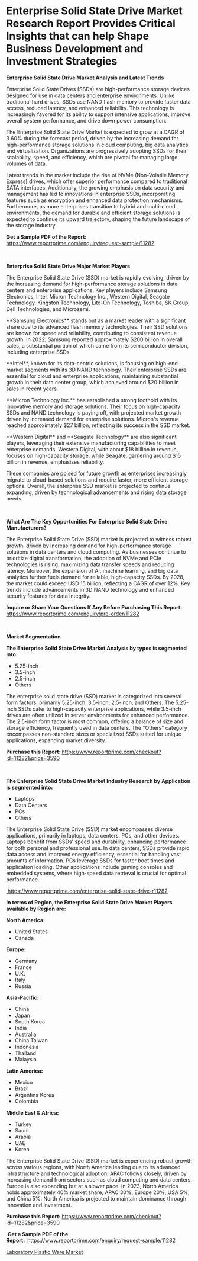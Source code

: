 <p><h1>Enterprise Solid State Drive Market Research Report Provides Critical Insights that can help Shape Business Development and Investment Strategies</h1></p><p><strong>Enterprise Solid State Drive Market Analysis and Latest Trends</strong></p>
<p><p>Enterprise Solid State Drives (SSDs) are high-performance storage devices designed for use in data centers and enterprise environments. Unlike traditional hard drives, SSDs use NAND flash memory to provide faster data access, reduced latency, and enhanced reliability. This technology is increasingly favored for its ability to support intensive applications, improve overall system performance, and drive down power consumption.</p><p>The Enterprise Solid State Drive Market is expected to grow at a CAGR of 3.60% during the forecast period, driven by the increasing demand for high-performance storage solutions in cloud computing, big data analytics, and virtualization. Organizations are progressively adopting SSDs for their scalability, speed, and efficiency, which are pivotal for managing large volumes of data.</p><p>Latest trends in the market include the rise of NVMe (Non-Volatile Memory Express) drives, which offer superior performance compared to traditional SATA interfaces. Additionally, the growing emphasis on data security and management has led to innovations in enterprise SSDs, incorporating features such as encryption and enhanced data protection mechanisms. Furthermore, as more enterprises transition to hybrid and multi-cloud environments, the demand for durable and efficient storage solutions is expected to continue its upward trajectory, shaping the future landscape of the storage industry.</p></p>
<p><strong>Get a Sample PDF of the Report:&nbsp;</strong> <a href="https://www.reportprime.com/enquiry/request-sample/11282?utm_campaign=2988&utm_medium=2&utm_source=Github&utm_content=ia&utm_term=20032025&utm_id=enterprise-solid-state-drive">https://www.reportprime.com/enquiry/request-sample/11282</a></p>
<p>&nbsp;</p>
<p><strong>Enterprise Solid State Drive Major Market Players</strong></p>
<p><p>The Enterprise Solid State Drive (SSD) market is rapidly evolving, driven by the increasing demand for high-performance storage solutions in data centers and enterprise applications. Key players include Samsung Electronics, Intel, Micron Technology Inc., Western Digital, Seagate Technology, Kingston Technology, Lite-On Technology, Toshiba, SK Group, Dell Technologies, and Microsemi.</p><p>**Samsung Electronics** stands out as a market leader with a significant share due to its advanced flash memory technologies. Their SSD solutions are known for speed and reliability, contributing to consistent revenue growth. In 2022, Samsung reported approximately $200 billion in overall sales, a substantial portion of which came from its semiconductor division, including enterprise SSDs.</p><p>**Intel**, known for its data-centric solutions, is focusing on high-end market segments with its 3D NAND technology. Their enterprise SSDs are essential for cloud and enterprise applications, maintaining substantial growth in their data center group, which achieved around $20 billion in sales in recent years.</p><p>**Micron Technology Inc.** has established a strong foothold with its innovative memory and storage solutions. Their focus on high-capacity SSDs and NAND technology is paying off, with projected market growth driven by increased demand for enterprise solutions. Micron's revenue reached approximately $27 billion, reflecting its success in the SSD market.</p><p>**Western Digital** and **Seagate Technology** are also significant players, leveraging their extensive manufacturing capabilities to meet enterprise demands. Western Digital, with about $18 billion in revenue, focuses on high-capacity storage, while Seagate, garnering around $15 billion in revenue, emphasizes reliability.</p><p>These companies are poised for future growth as enterprises increasingly migrate to cloud-based solutions and require faster, more efficient storage options. Overall, the enterprise SSD market is projected to continue expanding, driven by technological advancements and rising data storage needs.</p></p>
<p>&nbsp;</p>
<p><strong>What Are The Key Opportunities For Enterprise Solid State Drive Manufacturers?</strong></p>
<p><p>The Enterprise Solid State Drive (SSD) market is projected to witness robust growth, driven by increasing demand for high-performance storage solutions in data centers and cloud computing. As businesses continue to prioritize digital transformation, the adoption of NVMe and PCIe technologies is rising, maximizing data transfer speeds and reducing latency. Moreover, the expansion of AI, machine learning, and big data analytics further fuels demand for reliable, high-capacity SSDs. By 2028, the market could exceed USD 15 billion, reflecting a CAGR of over 12%. Key trends include advancements in 3D NAND technology and enhanced security features for data integrity.</p></p>
<p><strong>Inquire or Share Your Questions If Any Before Purchasing This Report:</strong> <a href="https://www.reportprime.com/enquiry/pre-order/11282?utm_campaign=2988&utm_medium=2&utm_source=Github&utm_content=ia&utm_term=20032025&utm_id=enterprise-solid-state-drive">https://www.reportprime.com/enquiry/pre-order/11282</a></p>
<p>&nbsp;</p>
<p><strong>Market Segmentation</strong></p>
<p><strong>The Enterprise Solid State Drive Market Analysis by types is segmented into:</strong></p>
<p><ul><li>5.25-inch</li><li>3.5-inch</li><li>2.5-inch</li><li>Others</li></ul></p>
<p><p>The enterprise solid state drive (SSD) market is categorized into several form factors, primarily 5.25-inch, 3.5-inch, 2.5-inch, and Others. The 5.25-inch SSDs cater to high-capacity enterprise applications, while 3.5-inch drives are often utilized in server environments for enhanced performance. The 2.5-inch form factor is most common, offering a balance of size and storage efficiency, frequently used in data centers. The "Others" category encompasses non-standard sizes or specialized SSDs suited for unique applications, expanding market diversity.</p></p>
<p><strong>Purchase this Report:&nbsp;</strong><a href="https://www.reportprime.com/checkout?id=11282&price=3590&utm_campaign=2988&utm_medium=2&utm_source=Github&utm_content=ia&utm_term=20032025&utm_id=enterprise-solid-state-drive">https://www.reportprime.com/checkout?id=11282&price=3590</a></p>
<p>&nbsp;</p>
<p><strong>The Enterprise Solid State Drive Market Industry Research by Application is segmented into:</strong></p>
<p><ul><li>Laptops</li><li>Data Centers</li><li>PCs</li><li>Others</li></ul></p>
<p><p>The Enterprise Solid State Drive (SSD) market encompasses diverse applications, primarily in laptops, data centers, PCs, and other devices. Laptops benefit from SSDs' speed and durability, enhancing performance for both personal and professional use. In data centers, SSDs provide rapid data access and improved energy efficiency, essential for handling vast amounts of information. PCs leverage SSDs for faster boot times and application loading. Other applications include gaming consoles and embedded systems, where high-speed data retrieval is crucial for optimal performance.</p></p>
<p><a href="https://www.reportprime.com/enterprise-solid-state-drive-r11282?utm_campaign=2988&utm_medium=2&utm_source=Github&utm_content=ia&utm_term=20032025&utm_id=enterprise-solid-state-drive">&nbsp;https://www.reportprime.com/enterprise-solid-state-drive-r11282</a></p>
<p><strong>In terms of Region, the Enterprise Solid State Drive Market Players available by Region are:</strong></p>
<p>
    <p> <strong> North America: </strong>
        <ul>
            <li>United States</li>
            <li>Canada</li>
        </ul>
        </p> 
    <p> <strong> Europe: </strong>
        <ul>
            <li>Germany</li>
            <li>France</li>
            <li>U.K.</li>
            <li>Italy</li>
            <li>Russia</li>
        </ul>
        </p> 
    <p> <strong> Asia-Pacific: </strong>
        <ul>
            <li>China</li>
            <li>Japan</li>
            <li>South Korea</li>
            <li>India</li>
            <li>Australia</li>
            <li>China Taiwan</li>
            <li>Indonesia</li>
            <li>Thailand</li>
            <li>Malaysia</li>
        </ul>
        </p> 
    <p> <strong> Latin America: </strong>
        <ul>
            <li>Mexico</li>
            <li>Brazil</li>
            <li>Argentina Korea</li>
            <li>Colombia</li>
        </ul>
        </p> 
    <p> <strong> Middle East & Africa: </strong>
        <ul>
            <li>Turkey</li>
            <li>Saudi</li>
            <li>Arabia</li>
            <li>UAE</li>
            <li>Korea</li>
        </ul>
    </p>
    </p>
<p><p>The Enterprise Solid State Drive (SSD) market is experiencing robust growth across various regions, with North America leading due to its advanced infrastructure and technological adoption. APAC follows closely, driven by increasing demand from sectors such as cloud computing and data centers. Europe is also expanding but at a slower pace. In 2023, North America holds approximately 40% market share, APAC 30%, Europe 20%, USA 5%, and China 5%. North America is projected to maintain dominance through innovation and investment.</p></p>
<p><strong>Purchase this Report: </strong><a href="https://www.reportprime.com/checkout?id=11282&price=3590&utm_campaign=2988&utm_medium=2&utm_source=Github&utm_content=ia&utm_term=20032025&utm_id=enterprise-solid-state-drive">https://www.reportprime.com/checkout?id=11282&price=3590</a></p>
<p>&nbsp;<strong>Get a Sample PDF of the Report:&nbsp;&nbsp;</strong><a href="https://www.reportprime.com/enquiry/request-sample/11282?utm_campaign=2988&utm_medium=2&utm_source=Github&utm_content=ia&utm_term=20032025&utm_id=enterprise-solid-state-drive">https://www.reportprime.com/enquiry/request-sample/11282</a></p>
<p><strong></strong></p>
<p><p><a href="https://github.com/tambraunrue691969/Market-Research-Report-List-1/blob/main/laboratory-plastic-ware-market.md?utm_campaign=2988&utm_medium=2&utm_source=Github&utm_content=ia&utm_term=20032025&utm_id=enterprise-solid-state-drive">Laboratory Plastic Ware Market</a></p></p>